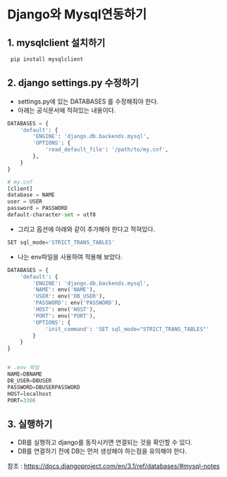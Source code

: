 # Django와 Mysql연동하기



## 1. mysqlclient 설치하기

```bash
 pip install mysqlclient
```



## 2. django settings.py 수정하기

- settings.py에 있는 DATABASES 를 수정해줘야 한다.
- 아래는 공식문서에 적혀있는 내용이다.

```python
DATABASES = {
    'default': {
        'ENGINE': 'django.db.backends.mysql',
        'OPTIONS': {
            'read_default_file': '/path/to/my.cnf',
        },
    }
}

# my.cnf
[client]
database = NAME
user = USER
password = PASSWORD
default-character-set = utf8
```

- 그리고 옵션에 아래와 같이 추가해야 한다고 적혀있다.

```python
SET sql_mode='STRICT_TRANS_TABLES'
```



- 나는 env파일을 사용하여 적용해 보았다.

```python
DATABASES = {
    'default': {
        'ENGINE': 'django.db.backends.mysql',
        'NAME': env('NAME'),
        'USER': env('DB_USER'),
        'PASSWORD': env('PASSWORD'),
        'HOST': env('HOST'),
        'PORT': env('PORT'),
        'OPTIONS': {
            'init_command': 'SET sql_mode="STRICT_TRANS_TABLES"'
        }
    }
}


# .env 파일
NAME=DBNAME
DB_USER=DBUSER
PASSWORD=DBUSERPASSWORD
HOST=localhost
PORT=3306
```



## 3. 실행하기

- DB를 실행하고 django를 동작시키면 연결되는 것을 확인할 수 있다.
- DB를 연결하기 전에 DB는 먼저 생성해야 하는점을 유의해야 한다.



참조 : https://docs.djangoproject.com/en/3.1/ref/databases/#mysql-notes

